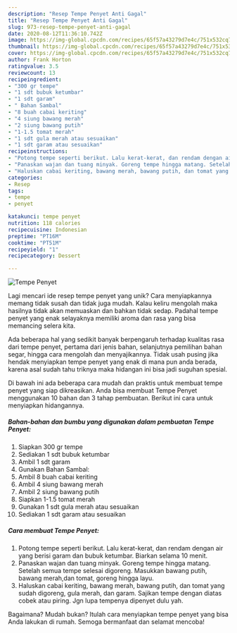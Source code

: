 ```yaml
---
description: "Resep Tempe Penyet Anti Gagal"
title: "Resep Tempe Penyet Anti Gagal"
slug: 973-resep-tempe-penyet-anti-gagal
date: 2020-08-12T11:36:10.742Z
image: https://img-global.cpcdn.com/recipes/65f57a43279d7e4c/751x532cq70/tempe-penyet-foto-resep-utama.jpg
thumbnail: https://img-global.cpcdn.com/recipes/65f57a43279d7e4c/751x532cq70/tempe-penyet-foto-resep-utama.jpg
cover: https://img-global.cpcdn.com/recipes/65f57a43279d7e4c/751x532cq70/tempe-penyet-foto-resep-utama.jpg
author: Frank Horton
ratingvalue: 3.5
reviewcount: 13
recipeingredient:
- "300 gr tempe"
- "1 sdt bubuk ketumbar"
- "1 sdt garam"
- " Bahan Sambal"
- "8 buah cabai keriting"
- "4 siung bawang merah"
- "2 siung bawang putih"
- "1-1.5 tomat merah"
- "1 sdt gula merah atau sesuaikan"
- "1 sdt garam atau sesuaikan"
recipeinstructions:
- "Potong tempe seperti berikut. Lalu kerat-kerat, dan rendam dengan air yang berisi garam dan bubuk ketumbar. Biarkan selama 10 menit."
- "Panaskan wajan dan tuang minyak. Goreng tempe hingga matang. Setelah semua tempe selesai digoreng. Masukkan bawang putih, bawang merah,dan tomat, goreng hingga layu."
- "Haluskan cabai keriting, bawang merah, bawang putih, dan tomat yang sudah digoreng, gula merah, dan garam. Sajikan tempe dengan diatas cobek atau piring. Jgn lupa tempenya dipenyet dulu yah."
categories:
- Resep
tags:
- tempe
- penyet

katakunci: tempe penyet 
nutrition: 118 calories
recipecuisine: Indonesian
preptime: "PT16M"
cooktime: "PT51M"
recipeyield: "1"
recipecategory: Dessert

---
```



![Tempe Penyet](https://img-global.cpcdn.com/recipes/65f57a43279d7e4c/751x532cq70/tempe-penyet-foto-resep-utama.jpg)

Lagi mencari ide resep tempe penyet yang unik? Cara menyiapkannya memang tidak susah dan tidak juga mudah. Kalau keliru mengolah maka hasilnya tidak akan memuaskan dan bahkan tidak sedap. Padahal tempe penyet yang enak selayaknya memiliki aroma dan rasa yang bisa memancing selera kita.

Ada beberapa hal yang sedikit banyak berpengaruh terhadap kualitas rasa dari tempe penyet, pertama dari jenis bahan, selanjutnya pemilihan bahan segar, hingga cara mengolah dan menyajikannya. Tidak usah pusing jika hendak menyiapkan tempe penyet yang enak di mana pun anda berada, karena asal sudah tahu triknya maka hidangan ini bisa jadi suguhan spesial.




Di bawah ini ada beberapa cara mudah dan praktis untuk membuat tempe penyet yang siap dikreasikan. Anda bisa membuat Tempe Penyet menggunakan 10 bahan dan 3 tahap pembuatan. Berikut ini cara untuk menyiapkan hidangannya.

<!--inarticleads1-->

##### Bahan-bahan dan bumbu yang digunakan dalam pembuatan Tempe Penyet:

1. Siapkan 300 gr tempe
1. Sediakan 1 sdt bubuk ketumbar
1. Ambil 1 sdt garam
1. Gunakan  Bahan Sambal:
1. Ambil 8 buah cabai keriting
1. Ambil 4 siung bawang merah
1. Ambil 2 siung bawang putih
1. Siapkan 1-1.5 tomat merah
1. Gunakan 1 sdt gula merah atau sesuaikan
1. Sediakan 1 sdt garam atau sesuaikan




<!--inarticleads2-->

##### Cara membuat Tempe Penyet:

1. Potong tempe seperti berikut. Lalu kerat-kerat, dan rendam dengan air yang berisi garam dan bubuk ketumbar. Biarkan selama 10 menit.
1. Panaskan wajan dan tuang minyak. Goreng tempe hingga matang. Setelah semua tempe selesai digoreng. Masukkan bawang putih, bawang merah,dan tomat, goreng hingga layu.
1. Haluskan cabai keriting, bawang merah, bawang putih, dan tomat yang sudah digoreng, gula merah, dan garam. Sajikan tempe dengan diatas cobek atau piring. Jgn lupa tempenya dipenyet dulu yah.




Bagaimana? Mudah bukan? Itulah cara menyiapkan tempe penyet yang bisa Anda lakukan di rumah. Semoga bermanfaat dan selamat mencoba!
